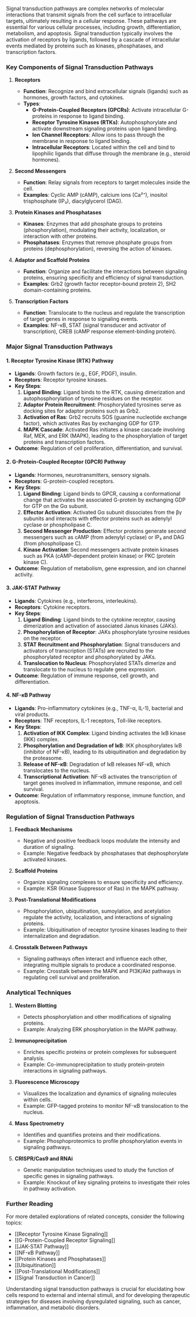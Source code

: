 Signal transduction pathways are complex networks of molecular interactions that transmit signals from the cell surface to intracellular targets, ultimately resulting in a cellular response. These pathways are essential for various cellular processes, including growth, differentiation, metabolism, and apoptosis. Signal transduction typically involves the activation of receptors by ligands, followed by a cascade of intracellular events mediated by proteins such as kinases, phosphatases, and transcription factors.

### Key Components of Signal Transduction Pathways

1. **Receptors**
   - **Function**: Recognize and bind extracellular signals (ligands) such as hormones, growth factors, and cytokines.
   - **Types**:
     - **G-Protein-Coupled Receptors (GPCRs)**: Activate intracellular G-proteins in response to ligand binding.
     - **Receptor Tyrosine Kinases (RTKs)**: Autophosphorylate and activate downstream signaling proteins upon ligand binding.
     - **Ion Channel Receptors**: Allow ions to pass through the membrane in response to ligand binding.
     - **Intracellular Receptors**: Located within the cell and bind to lipophilic ligands that diffuse through the membrane (e.g., steroid hormones).

2. **Second Messengers**
   - **Function**: Relay signals from receptors to target molecules inside the cell.
   - **Examples**: Cyclic AMP (cAMP), calcium ions (Ca²⁺), inositol trisphosphate (IP₃), diacylglycerol (DAG).

3. **Protein Kinases and Phosphatases**
   - **Kinases**: Enzymes that add phosphate groups to proteins (phosphorylation), modulating their activity, localization, or interaction with other proteins.
   - **Phosphatases**: Enzymes that remove phosphate groups from proteins (dephosphorylation), reversing the action of kinases.

4. **Adaptor and Scaffold Proteins**
   - **Function**: Organize and facilitate the interactions between signaling proteins, ensuring specificity and efficiency of signal transduction.
   - **Examples**: Grb2 (growth factor receptor-bound protein 2), SH2 domain-containing proteins.

5. **Transcription Factors**
   - **Function**: Translocate to the nucleus and regulate the transcription of target genes in response to signaling events.
   - **Examples**: NF-κB, STAT (signal transducer and activator of transcription), CREB (cAMP response element-binding protein).

### Major Signal Transduction Pathways

#### 1. Receptor Tyrosine Kinase (RTK) Pathway

- **Ligands**: Growth factors (e.g., EGF, PDGF), insulin.
- **Receptors**: Receptor tyrosine kinases.
- **Key Steps**:
  1. **Ligand Binding**: Ligand binds to the RTK, causing dimerization and autophosphorylation of tyrosine residues on the receptor.
  2. **Adaptor Protein Recruitment**: Phosphorylated tyrosines serve as docking sites for adaptor proteins such as Grb2.
  3. **Activation of Ras**: Grb2 recruits SOS (guanine nucleotide exchange factor), which activates Ras by exchanging GDP for GTP.
  4. **MAPK Cascade**: Activated Ras initiates a kinase cascade involving Raf, MEK, and ERK (MAPK), leading to the phosphorylation of target proteins and transcription factors.
- **Outcome**: Regulation of cell proliferation, differentiation, and survival.

#### 2. G-Protein-Coupled Receptor (GPCR) Pathway

- **Ligands**: Hormones, neurotransmitters, sensory signals.
- **Receptors**: G-protein-coupled receptors.
- **Key Steps**:
  1. **Ligand Binding**: Ligand binds to GPCR, causing a conformational change that activates the associated G-protein by exchanging GDP for GTP on the Gα subunit.
  2. **Effector Activation**: Activated Gα subunit dissociates from the βγ subunits and interacts with effector proteins such as adenylyl cyclase or phospholipase C.
  3. **Second Messenger Production**: Effector proteins generate second messengers such as cAMP (from adenylyl cyclase) or IP₃ and DAG (from phospholipase C).
  4. **Kinase Activation**: Second messengers activate protein kinases such as PKA (cAMP-dependent protein kinase) or PKC (protein kinase C).
- **Outcome**: Regulation of metabolism, gene expression, and ion channel activity.

#### 3. JAK-STAT Pathway

- **Ligands**: Cytokines (e.g., interferons, interleukins).
- **Receptors**: Cytokine receptors.
- **Key Steps**:
  1. **Ligand Binding**: Ligand binds to the cytokine receptor, causing dimerization and activation of associated Janus kinases (JAKs).
  2. **Phosphorylation of Receptor**: JAKs phosphorylate tyrosine residues on the receptor.
  3. **STAT Recruitment and Phosphorylation**: Signal transducers and activators of transcription (STATs) are recruited to the phosphorylated receptor and phosphorylated by JAKs.
  4. **Translocation to Nucleus**: Phosphorylated STATs dimerize and translocate to the nucleus to regulate gene expression.
- **Outcome**: Regulation of immune response, cell growth, and differentiation.

#### 4. NF-κB Pathway

- **Ligands**: Pro-inflammatory cytokines (e.g., TNF-α, IL-1), bacterial and viral products.
- **Receptors**: TNF receptors, IL-1 receptors, Toll-like receptors.
- **Key Steps**:
  1. **Activation of IKK Complex**: Ligand binding activates the IκB kinase (IKK) complex.
  2. **Phosphorylation and Degradation of IκB**: IKK phosphorylates IκB (inhibitor of NF-κB), leading to its ubiquitination and degradation by the proteasome.
  3. **Release of NF-κB**: Degradation of IκB releases NF-κB, which translocates to the nucleus.
  4. **Transcriptional Activation**: NF-κB activates the transcription of target genes involved in inflammation, immune response, and cell survival.
- **Outcome**: Regulation of inflammatory response, immune function, and apoptosis.

### Regulation of Signal Transduction Pathways

1. **Feedback Mechanisms**
   - Negative and positive feedback loops modulate the intensity and duration of signaling.
   - Example: Negative feedback by phosphatases that dephosphorylate activated kinases.

2. **Scaffold Proteins**
   - Organize signaling complexes to ensure specificity and efficiency.
   - Example: KSR (Kinase Suppressor of Ras) in the MAPK pathway.

3. **Post-Translational Modifications**
   - Phosphorylation, ubiquitination, sumoylation, and acetylation regulate the activity, localization, and interactions of signaling proteins.
   - Example: Ubiquitination of receptor tyrosine kinases leading to their internalization and degradation.

4. **Crosstalk Between Pathways**
   - Signaling pathways often interact and influence each other, integrating multiple signals to produce a coordinated response.
   - Example: Crosstalk between the MAPK and PI3K/Akt pathways in regulating cell survival and proliferation.

### Analytical Techniques

1. **Western Blotting**
   - Detects phosphorylation and other modifications of signaling proteins.
   - Example: Analyzing ERK phosphorylation in the MAPK pathway.

2. **Immunoprecipitation**
   - Enriches specific proteins or protein complexes for subsequent analysis.
   - Example: Co-immunoprecipitation to study protein-protein interactions in signaling pathways.

3. **Fluorescence Microscopy**
   - Visualizes the localization and dynamics of signaling molecules within cells.
   - Example: GFP-tagged proteins to monitor NF-κB translocation to the nucleus.

4. **Mass Spectrometry**
   - Identifies and quantifies proteins and their modifications.
   - Example: Phosphoproteomics to profile phosphorylation events in signaling pathways.

5. **CRISPR/Cas9 and RNAi**
   - Genetic manipulation techniques used to study the function of specific genes in signaling pathways.
   - Example: Knockout of key signaling proteins to investigate their roles in pathway activation.

### Further Reading

For more detailed explorations of related concepts, consider the following topics:
- [[Receptor Tyrosine Kinase Signaling]]
- [[G-Protein-Coupled Receptor Signaling]]
- [[JAK-STAT Pathway]]
- [[NF-κB Pathway]]
- [[Protein Kinases and Phosphatases]]
- [[Ubiquitination]]
- [[Post-Translational Modifications]]
- [[Signal Transduction in Cancer]]

Understanding signal transduction pathways is crucial for elucidating how cells respond to external and internal stimuli, and for developing therapeutic strategies for diseases involving dysregulated signaling, such as cancer, inflammation, and metabolic disorders.